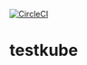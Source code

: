 [![CircleCI](https://circleci.com/gh/darylmcneil/testkube.svg?style=shield)](https://circleci.com/gh/darylmcneil/testkube)
# testkube
